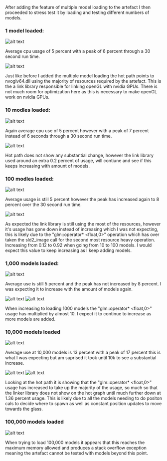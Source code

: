 After adding the feature of multiple model loading to the artefact I then proceeded to stress test it by loading and testing different numbers of models.

### 1 model loaded:

![alt text](image-2.png)

Average cpu usage of 5 percent with a peak of 6 percent through a 30 second run time.

![alt text](image-3.png)

Just like before I added the multiple model loading the hot path points to nvoglv64.dll using the majority of resources required by the artefact. This is the a link library responsible for linking openGL with nvidia GPUs. There is not much room for optimization here as this is necessary to make openGL work on nvidia GPUs.

### 10 modles loaded:

![alt text](image-4.png)

Again average cpu use of 5 percent however with a peak of 7 percent instead of 6 seconds through a 30 second run time.

![alt text](image-5.png)

Hot path does not show any substantial change, however the link library used around an extra 0.2 percent of usage, will contiune and see if this keeps increasing with amount of models.

### 100 modles loaded:

![alt text](image-6.png)

Average usage is still 5 percent however the peak has increased again to 8 percent over the 30 second run time.

![alt text](image-7.png)

As expected the link library is still using the most of the resources, however it's usage has gone down instead of increasing which I was not expecting, this is likely due to the "glm::operator* <float,0>" operation which has over taken the sld2_image call for the second most resource heavy operation. Increasing from 0.12 to 0.92 when going from 10 to 100 models. I would expect this value to keep increasing as I keep adding models.

### 1,000 models loaded:

![alt text](image-8.png)

Average use is still 5 percent and the peak has not increased by 8 percent. I was expecting it to increase with the amount of models again.

![alt text](image-9.png)
![alt text](image-10.png)

When increasing to loading 1000 models the "glm::operator* <float,0>" usage has multiplied by almost 10. I expect it to continue to increase as more models are added.

### 10,000 models loaded

![alt text](image-11.png)

Average use at 10,000 models is 13 percent with a peak of 17 percent this is what I was expecting but am suprised it took until 10k to see a substantial increase.

![alt text](image-12.png)
![alt text](image-13.png)

Looking at the hot path it is showing that the "glm::operator* <float,0>" usage has increased to take up the majority of the usage, so much so that the linker library does not show on the hot graph until much further down at 1.36 percent usage. This is likely due to all the models needing to do positon cals to decide where to spawn as well as constant position updates to move towards the glass.

### 100,000 models loaded

![alt text](image-14.png)

When trying to load 100,000 models it appears that this reaches the maximum memory allowed and produces a stack overflow exception meaning the artefact cannot be tested with models beyond this point.